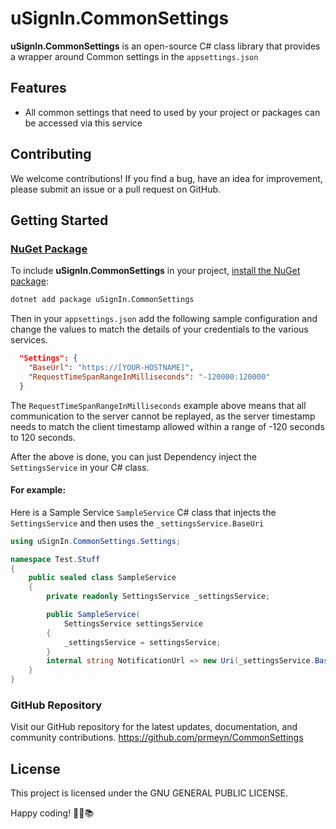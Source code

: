 ﻿# uSignIn.CommonSettings

**uSignIn.CommonSettings** is an open-source C# class library that provides a wrapper around Common settings in the `appsettings.json`

## Features

- All common settings that need to used by your project or packages can be accessed via this service


## Contributing

We welcome contributions! If you find a bug, have an idea for improvement, please submit an issue or a pull request on GitHub.

## Getting Started

### [NuGet Package](https://www.nuget.org/packages/uSignIn.CommonSettings)

To include **uSignIn.CommonSettings** in your project, [install the NuGet package](https://www.nuget.org/packages/uSignIn.CommonSettings):

```bash
dotnet add package uSignIn.CommonSettings
```
Then in your `appsettings.json` add the following sample configuration and change the values to match the details of your credentials to the various services.
```json
  "Settings": {
    "BaseUrl": "https://[YOUR-HOSTNAME]",
    "RequestTimeSpanRangeInMilliseconds": "-120000:120000"
  }
  ```
The `RequestTimeSpanRangeInMilliseconds` example above means that all communication to the server cannot be replayed, as the server timestamp needs to match the client timestamp allowed within a range of -120 seconds to 120 seconds.

After the above is done, you can just Dependency inject the `SettingsService` in your C# class.

#### For example:

Here is a Sample Service `SampleService` C# class that injects the `SettingsService` and then uses the `_settingsService.BaseUri`

```csharp
using uSignIn.CommonSettings.Settings;

namespace Test.Stuff
{
	public sealed class SampleService
	{
		private readonly SettingsService _settingsService;

		public SampleService(
			SettingsService settingsService
		{
			_settingsService = settingsService;
		}
		internal string NotificationUrl => new Uri(_settingsService.BaseUri, "/helloWorld").ToString();
	}
}
```

### GitHub Repository
Visit our GitHub repository for the latest updates, documentation, and community contributions.
https://github.com/prmeyn/CommonSettings


## License

This project is licensed under the GNU GENERAL PUBLIC LICENSE.

Happy coding! 🚀🌐📚




